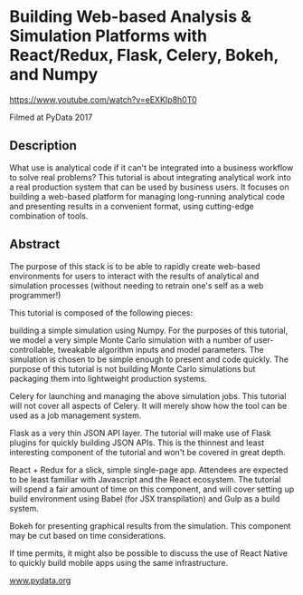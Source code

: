 # Building Web-based Analysis & Simulation Platforms with React/Redux, Flask, Celery, Bokeh, and Numpy

https://www.youtube.com/watch?v=eEXKIp8h0T0

Filmed at PyData 2017

## Description
What use is analytical code if it can't be integrated into a business workflow to solve real problems? This tutorial is about integrating analytical work into a real production system that can be used by business users. It focuses on building a web-based platform for managing long-running analytical code and presenting results in a convenient format, using cutting-edge combination of tools.

## Abstract

The purpose of this stack is to be able to rapidly create web-based environments for users to interact with the results of analytical and simulation processes (without needing to retrain one's self as a web programmer!)

This tutorial is composed of the following pieces:

building a simple simulation using Numpy. For the purposes of this tutorial, we model a very simple Monte Carlo simulation with a number of user-controllable, tweakable algorithm inputs and model parameters. The simulation is chosen to be simple enough to present and code quickly. The purpose of this tutorial is not building Monte Carlo simulations but packaging them into lightweight production systems.

Celery for launching and managing the above simulation jobs. This tutorial will not cover all aspects of Celery. It will merely show how the tool can be used as a job management system.

Flask as a very thin JSON API layer. The tutorial will make use of Flask plugins for quickly building JSON APIs. This is the thinnest and least interesting component of the tutorial and won't be covered in great depth.

React + Redux for a slick, simple single-page app. Attendees are expected to be least familiar with Javascript and the React ecosystem. The tutorial will spend a fair amount of time on this component, and will cover setting up build environment using Babel (for JSX transpilation) and Gulp as a build system.

Bokeh for presenting graphical results from the simulation. This component may be cut based on time considerations.

If time permits, it might also be possible to discuss the use of React Native to quickly build mobile apps using the same infrastructure.

www.pydata.org

